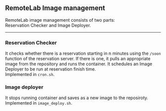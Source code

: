 ## RemoteLab Image management
RemoteLab image management consists of two parts:  
 Reservation Checker and Image Deployer. 

---
### Reservation Checker
It checks whether there is a reservation starting in n minutes using the ```/soon``` function of the reservation server. If there is one, it pulls an appropriate image from the repository and runs the container. It schedules an Image Deployer to be run at reservation finish time.  
Implemented in ```cron.sh```.

### Image deployer
It stops running container and saves as a new image to the reposiroty.  
Implemented in ```image_deploy.sh```.
